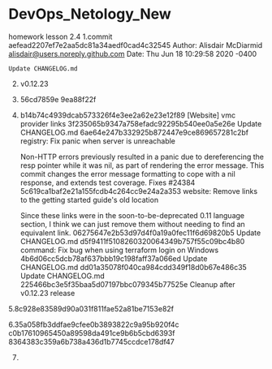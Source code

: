 # DevOps_Netology_New
homework
lesson 2.4
1.commit aefead2207ef7e2aa5dc81a34aedf0cad4c32545
Author: Alisdair McDiarmid <alisdair@users.noreply.github.com>
Date:   Thu Jun 18 10:29:58 2020 -0400

    Update CHANGELOG.md
2. v0.12.23
3. 56cd7859e     9ea88f22f
4. b14b74c4939dcab573326f4e3ee2a62e23e12f89  [Website] vmc provider links
3f235065b9347a758efadc92295b540ee0a5e26e  Update CHANGELOG.md
6ae64e247b332925b872447e9ce869657281c2bf   registry: Fix panic when server is unreachable
    
    Non-HTTP errors previously resulted in a panic due to dereferencing the
    resp pointer while it was nil, as part of rendering the error message.
    This commit changes the error message formatting to cope with a nil
    response, and extends test coverage.
 Fixes #24384
5c619ca1baf2e21a155fcdb4c264cc9e24a2a353  website: Remove links to the getting started guide's old location
    
    Since these links were in the soon-to-be-deprecated 0.11 language section, I
    think we can just remove them without needing to find an equivalent link.
06275647e2b53d97d4f0a19a0fec11f6d69820b5  Update CHANGELOG.md
d5f9411f5108260320064349b757f55c09bc4b80  command: Fix bug when using terraform login on Windows
4b6d06cc5dcb78af637bbb19c198faff37a066ed  Update CHANGELOG.md
dd01a35078f040ca984cdd349f18d0b67e486c35  Update CHANGELOG.md
225466bc3e5f35baa5d07197bbc079345b77525e  Cleanup after v0.12.23 release


5.8c928e83589d90a031f811fae52a81be7153e82f

6.35a058fb3ddfae9cfee0b3893822c9a95b920f4c
c0b17610965450a89598da491ce9b6b5cbd6393f
8364383c359a6b738a436d1b7745ccdce178df47

7.

